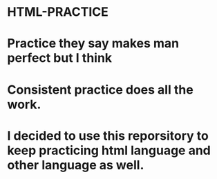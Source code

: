 # HTML-PRACTICE
# Practice they say makes man perfect but I think
# Consistent practice does all the work.
# I decided to use this reporsitory to keep practicing html language and other language as well.

